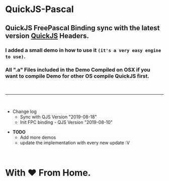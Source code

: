 # QuickJS-Pascal

## QuickJS FreePascal Binding sync with the latest version   [QuickJS](https://bellard.org/quickjs) Headers.

### I added a small demo in how to use it ```(it's a very easy engine to use)```.

### All ".a" Files included in the Demo Compiled on **OSX** if you want to compile Demo for other OS compile QuickJS first.

<br><hr><br>

* Change log
  - Sync with QJS Version "2019-08-18"
  - Init FPC binding - QJS Version "2019-08-10"

- **TODO**
  - Add more demos
  - update the implementation with every new update :V 

<br>

# With ❤️ From Home.
